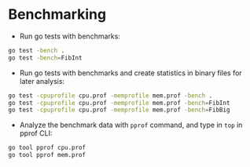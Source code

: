 # Benchmarking

- Run go tests with benchmarks:

```bash
go test -bench .
go test -bench=FibInt
```

- Run go tests with benchmarks and create statistics in binary files for later analysis:

```bash
go test -cpuprofile cpu.prof -memprofile mem.prof -bench .
go test -cpuprofile cpu.prof -memprofile mem.prof -bench=FibInt
go test -cpuprofile cpu.prof -memprofile mem.prof -bench=FibBig
```

- Analyze the benchmark data with `pprof` command, and type in `top` in pprof CLI:

```bash
go tool pprof cpu.prof
go tool pprof mem.prof
```
